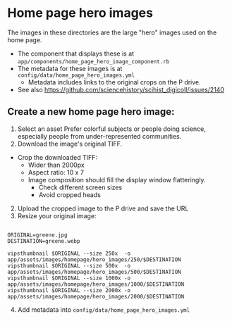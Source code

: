 # Home page hero images
The images in these directories are the large "hero" images used on the home page.
* The component that displays these is at `app/components/home_page_hero_image_component.rb`
* The metadata for these images is at `config/data/home_page_hero_images.yml`
  * Metadata includes links to the original crops on the P drive.
* See also https://github.com/sciencehistory/scihist_digicoll/issues/2140

## Create a new home page hero image:
1) Select an asset
Prefer colorful subjects or people doing science, especially people from under-represented communities.
2) Download the image's original TIFF.
  * Crop the downloaded TIFF:
    * Wider than 2000px
    * Aspect ratio: 10 x 7
    * Image composition should fill the display window flatteringly.
  	  * Check different screen sizes
  	  * Avoid cropped heads
2) Upload the cropped image to the P drive and save the URL
3) Resize your original image:
```

ORIGINAL=greene.jpg
DESTINATION=greene.webp

vipsthumbnail $ORIGINAL --size 250x  -o app/assets/images/homepage/hero_images/250/$DESTINATION
vipsthumbnail $ORIGINAL --size 500x  -o app/assets/images/homepage/hero_images/500/$DESTINATION
vipsthumbnail $ORIGINAL --size 1000x -o app/assets/images/homepage/hero_images/1000/$DESTINATION
vipsthumbnail $ORIGINAL --size 2000x -o app/assets/images/homepage/hero_images/2000/$DESTINATION
```
4) Add metadata into `config/data/home_page_hero_images.yml`